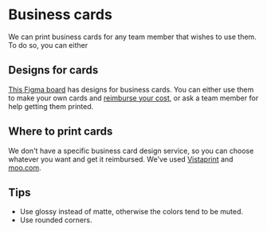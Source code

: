 # Business cards

We can print business cards for any team member that wishes to use them.
To do so, you can either 

## Designs for cards

[This Figma board](https://www.figma.com/design/pp9e4cNYthJnm8u6MzpUdp/Logo-and-brand-assets?node-id=665-2&t=X8Tsx1ykG2orMHBj-1) has designs for business cards.
You can either use them to make your own cards and [reimburse your cost](#admin:reimbursement), or ask a team member for help getting them printed.

## Where to print cards

We don't have a specific business card design service, so you can choose whatever you want and get it reimbursed.
We've used [Vistaprint](https://www.vistaprint.com/) and [moo.com](https://moo.com).

## Tips

- Use glossy instead of matte, otherwise the colors tend to be muted.
- Use rounded corners.
